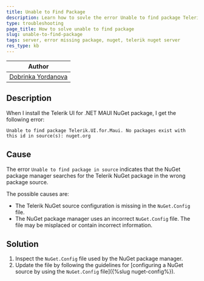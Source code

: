 ```yaml
---
title: Unable to Find Package
description: Learn how to sovle the error Unable to find package Telerik.UI.for.Maui. No packages exist with this id in source(s) nuget.org.
type: troubleshooting
page_title: How to solve unable to find package
slug: unable-to-find-package
tags: server, error missing package, nuget, telerik nuget server
res_type: kb
---
```


| Author |
| ---- |
| [Dobrinka Yordanova](https://www.telerik.com/blogs/author/dobrinka-yordanova) |


## Description

When I install the Telerik UI for .NET MAUI NuGet package, I get the following error:

`Unable to find package Telerik.UI.for.Maui. No packages exist with this id in source(s): nuget.org` 

## Cause

The error `Unable to find package in source` indicates that the NuGet package manager searches for the Telerik NuGet package in the wrong package source.

The possible causes are:
* The Telerik NuGet source configuration is missing in the `NuGet.Config` file.
* The NuGet package manager uses an incorrect `NuGet.Config` file. The file may be misplaced or contain incorrect information.

## Solution

1. Inspect the `NuGet.Config` file used by the NuGet package manager.
1. Update the file by following the guidelines for [configuring a NuGet source by using the `NuGet.Config` file]({%slug nuget-config%}).
